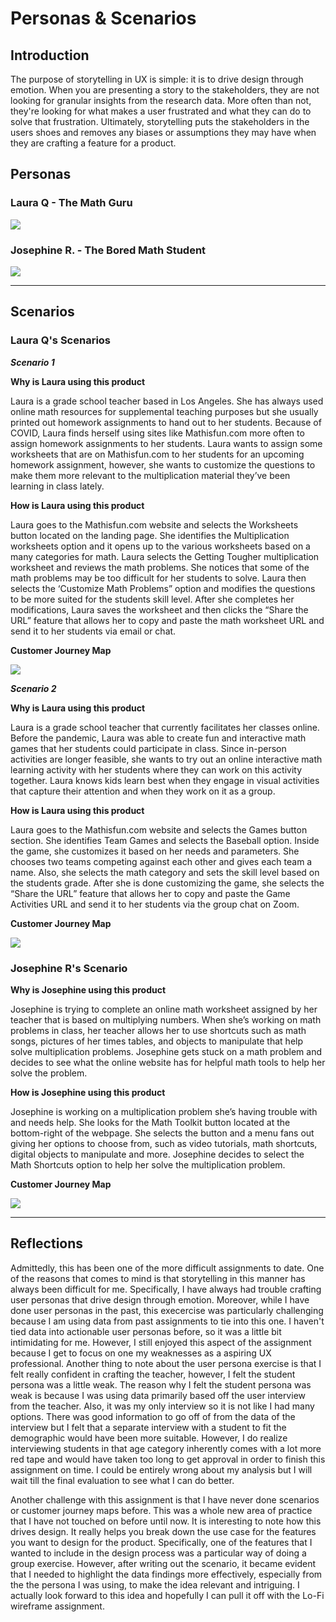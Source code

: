# Personas & Scenarios
## Introduction

The purpose of storytelling in UX is simple: it is to drive design through emotion. When you are presenting a story to the stakeholders, they are not looking for granular insights from the research data. More often than not, they're looking for what makes a user frustrated and what they can do to solve that frustration. Ultimately, storytelling puts the stakeholders in the users shoes and removes any biases or assumptions they may have when they are crafting a feature for a product. 

## Personas
### Laura Q - The Math Guru
<img src="./Teacher1.png">

### Josephine R.  - The Bored Math Student
<img src="./Student1.png">

----
## Scenarios
### Laura Q's Scenarios
_**Scenario 1**_

**Why is Laura using this product**

Laura is a grade school teacher based in Los Angeles. She has always used online math resources for supplemental teaching purposes but she usually printed out homework assignments to hand out to her students. Because of COVID, Laura finds herself using sites like Mathisfun.com more often to assign homework assignments to her students. Laura wants to assign some worksheets that are on Mathisfun.com to her students for an upcoming homework assignment, however, she wants to customize the questions to make them more relevant to the multiplication material they’ve been learning in class lately. 

**How is Laura using this product**

Laura goes to the Mathisfun.com website and selects the Worksheets button located on the landing page. She identifies the Multiplication worksheets option and it opens up to the various worksheets based on a many categories for math. Laura selects the Getting Tougher multiplication worksheet and reviews the math problems. She notices that some of the math problems may be too difficult for her students to solve. Laura then selects the ‘Customize Math Problems” option and modifies the questions to be more suited for the students skill level. After she completes her modifications, Laura saves the worksheet and then clicks the “Share the URL” feature that allows her to copy and paste the math worksheet URL and send it to her students via email or chat.   

**Customer Journey Map**

<img src="./LauraCJM1.png">

_**Scenario 2**_

**Why is Laura using this product**

Laura is a grade school teacher that currently facilitates her classes online. Before the pandemic, Laura was able to create fun and interactive math games that her students could participate in class. Since in-person activities are longer feasible, she wants to try out an online interactive math learning activity with her students where they can work on this activity together. Laura knows kids learn best when they engage in visual activities that capture their attention and when they work on it as a group.   

**How is Laura using this product**

Laura goes to the Mathisfun.com website and selects the Games button section. She identifies Team Games and selects the Baseball option. Inside the game, she customizes it based on her needs and parameters. She chooses two teams competing against each other and gives each team a name. Also, she selects the math category and sets the skill level based on the students grade. After she is done customizing the game, she selects the “Share the URL” feature that allows her to copy and paste the Game Activities URL and send it to her students via the group chat on Zoom.

**Customer Journey Map**

<img src="./LauraCJM2.png">

### Josephine R's Scenario

**Why is Josephine using this product**

Josephine is trying to complete an online math worksheet assigned by her teacher that is based on multiplying numbers. When she’s working on math problems in class, her teacher allows her to use shortcuts such as math songs, pictures of her times tables, and objects to manipulate that help solve multiplication problems. Josephine gets stuck on a math problem and decides to see what the online website has for helpful math tools to help her solve the problem.   

**How is Josephine using this product**

Josephine is working on a multiplication problem she’s having trouble with and needs help. She looks for the Math Toolkit button located at the bottom-right of the webpage. She selects the button and a menu fans out giving her options to choose from, such as video tutorials, math shortcuts, digital objects to manipulate and more. Josephine decides to select the Math Shortcuts option to help her solve the multiplication problem.  

**Customer Journey Map**

<img src="./JosephineCJM.png">

----

## Reflections
Admittedly, this has been one of the more difficult assignments to date. One of the reasons that comes to mind is that storytelling in this manner has always been difficult for me. Specifically, I have always had trouble crafting user personas that drive design through emotion. Moreover, while I have done user personas in the past, this execercise was particularly challenging because I am using data from past assignments to tie into this one. I haven't tied data into actionable user personas before, so it was a little bit intimidating for me. However, I still enjoyed this aspect of the assignment because I get to focus on one my weaknesses as a aspiring UX professional. Another thing to note about the user persona exercise is that I felt really confident in crafting the teacher, however, I felt the student persona was a little weak. The reason why I felt the student persona was weak is because I was using data primarily based off the user interview from the teacher. Also, it was my only interview so it is not like I had many options. There was good information to go off of from the data of the interview but I felt that a separate interview with a student to fit the demographic would have been more suitable. However, I do realize interviewing students in that age category inherently comes with a lot more red tape and would have taken too long to get approval in order to finish this assignment on time. I could be entirely wrong about my analysis but I will wait till the final evaluation to see what I can do better. 

Another challenge with this assignment is that I have never done scenarios or customer journey maps before. This was a whole new area of practice that I have not touched on before until now. It is interesting to note how this drives design. It really helps you break down the use case for the features you want to design for the product. Specifically, one of the features that I wanted to include in the design process was a particular way of doing a group exercise. However, after writing out the scenario, it became evident that I needed to highlight the data findings more effectively, especially from the the persona I was using, to make the idea relevant and intriguing. I actually look forward to this idea and hopefully I can pull it off with the Lo-Fi wireframe assignment. 
